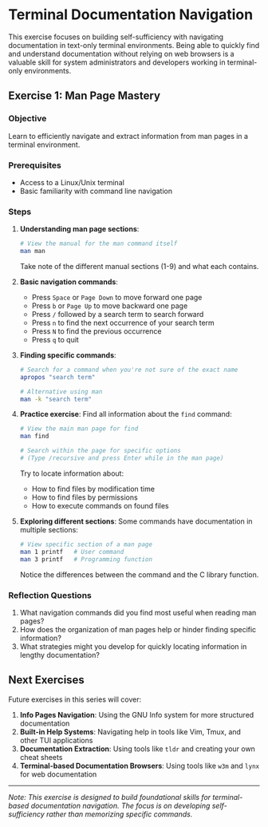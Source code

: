 # Terminal Documentation Navigation

This exercise focuses on building self-sufficiency with navigating documentation in text-only terminal environments. Being able to quickly find and understand documentation without relying on web browsers is a valuable skill for system administrators and developers working in terminal-only environments.

## Exercise 1: Man Page Mastery

### Objective
Learn to efficiently navigate and extract information from man pages in a terminal environment.

### Prerequisites
- Access to a Linux/Unix terminal
- Basic familiarity with command line navigation

### Steps

1. **Understanding man page sections**:
   ```bash
   # View the manual for the man command itself
   man man
   ```
   
   Take note of the different manual sections (1-9) and what each contains.

2. **Basic navigation commands**:
   - Press `Space` or `Page Down` to move forward one page
   - Press `b` or `Page Up` to move backward one page
   - Press `/` followed by a search term to search forward
   - Press `n` to find the next occurrence of your search term
   - Press `N` to find the previous occurrence
   - Press `q` to quit

3. **Finding specific commands**:
   ```bash
   # Search for a command when you're not sure of the exact name
   apropos "search term"
   
   # Alternative using man
   man -k "search term"
   ```

4. **Practice exercise**: Find all information about the `find` command:
   ```bash
   # View the main man page for find
   man find
   
   # Search within the page for specific options
   # (Type /recursive and press Enter while in the man page)
   ```
   
   Try to locate information about:
   - How to find files by modification time
   - How to find files by permissions
   - How to execute commands on found files

5. **Exploring different sections**: Some commands have documentation in multiple sections:
   ```bash
   # View specific section of a man page
   man 1 printf   # User command
   man 3 printf   # Programming function
   ```
   
   Notice the differences between the command and the C library function.

### Reflection Questions

1. What navigation commands did you find most useful when reading man pages?
2. How does the organization of man pages help or hinder finding specific information?
3. What strategies might you develop for quickly locating information in lengthy documentation?

## Next Exercises

Future exercises in this series will cover:

1. **Info Pages Navigation**: Using the GNU Info system for more structured documentation
2. **Built-in Help Systems**: Navigating help in tools like Vim, Tmux, and other TUI applications
3. **Documentation Extraction**: Using tools like `tldr` and creating your own cheat sheets
4. **Terminal-based Documentation Browsers**: Using tools like `w3m` and `lynx` for web documentation

---

*Note: This exercise is designed to build foundational skills for terminal-based documentation navigation. The focus is on developing self-sufficiency rather than memorizing specific commands.*

